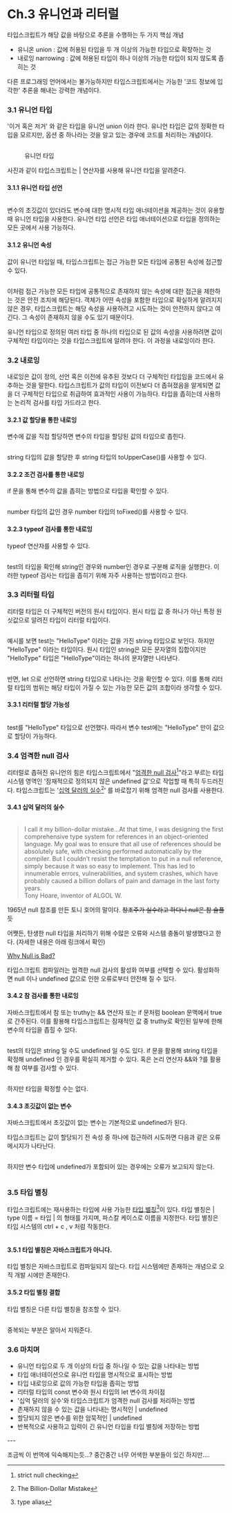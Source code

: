 # Ch.3 유니언과 리터럴

타입스크립트가 해당 값을 바탕으로 추론을 수행하는 두 가지 핵심 개념

* 유니온 union : 값에 허용된 타입을 두 개 이상의 가능한 타입으로 확장하는 것
* 내로잉 narrowing : 값에 허용된 타입이 하나 이상의 가능한 타입이 되지 않도록 좁히는 것

다른 프로그래밍 언어에서는 불가능하지만 타입스크립트에서는 가능한 '코드 정보에 입각한' 추론을 해내는 강력한 개념이다.



### 3.1 유니언 타입

'이거 혹은 저거' 와 같은 타입을 유니언 union 이라 한다. 유니언 타입은 값의 정확한 타입을 모르지만, 옵션 중 하나라는 것을 알고 있는 경우에 코드를 처리하는 개념이다.

<figure><img src="../../.gitbook/assets/image (4) (2).png" alt=""><figcaption><p>유니언 타입</p></figcaption></figure>

사진과 같이 타입스크립트는 | 연산자를 사용해 유니언 타입을 알려준다.&#x20;



#### 3.1.1 유니언 타입 선언

<figure><img src="../../.gitbook/assets/image (3) (1) (1) (1) (1) (1) (1) (1) (1) (1).png" alt=""><figcaption></figcaption></figure>

변수의 초깃값이 있더라도 변수에 대한 명시적 타입 애너테이션을 제공하는 것이 유용할 때 유니언 타입을 사용한다. 유니언 타입 선언은 타입 애너테이션으로 타입을 정의하는 모든 곳에서 사용 가능하다.



#### 3.1.2 유니언 속성

값이 유니언 타입일 때, 타입스크립트는 접근 가능한 모든 타입에 공통된 속성에 접근할 수 있다.&#x20;

<figure><img src="../../.gitbook/assets/image (2) (3) (1).png" alt=""><figcaption></figcaption></figure>

이처럼 접근 가능한 모든 타입에 공통적으로 존재하지 않는 속성에 대한 접근을 제한하는 것은 안전 조치에 해당된다. 객체가 어떤 속성을 포함한 타입으로 확실하게 알려지지 않은 경우, 타입스크립트는 해당 속성을 사용하려고 시도하는 것이 안전하지 않다고 여긴다. 그 속성이 존재하지 않을 수도 있기 때문이다.

유니언 타입으로 정의된 여러 타입 중 하나의 타입으로 된 값의 속성을 사용하려면 값이 구체적인 타입이라는 것을 타입스크립트에 알려야 한다. 이 과정을 내로잉이라 한다.



### 3.2 내로잉

내로잉은 값이 정의, 선언 혹은 이전에 유추된 것보다 더 구체적인 타입임을 코드에서 유추하는 것을 말한다. 타입스크립트가 값의 타입이 이전보다 더 좁혀졌음을 알게되면 값을 더 구체적인 타입으로 취급하여  효과적인 사용이 가능하다. 타입을 좁히는데 사용하는 논리적 검사를 타입 가드라고 한다.



#### 3.2.1 값 할당을 통한 내로잉

변수에 값을 직접 할당하면 변수의 타입을 할당된 값의 타입으로 좁힌다.

<figure><img src="../../.gitbook/assets/image (27).png" alt=""><figcaption></figcaption></figure>

string 타입의 값을 할당한 후 string 타입의 toUpperCase()를 사용할 수 있다.



#### 3.2.2 조건 검사를 통한 내로잉

if 문을 통해 변수의 값을 좁히는 방법으로 타입을 확인할 수 있다.

<figure><img src="../../.gitbook/assets/image (33).png" alt=""><figcaption></figcaption></figure>

number 타입의 값인 경우 number 타입의 toFixed()를 사용할 수 있다.



#### 3.2.3 typeof 검사를 통한 내로잉

typeof 연산자를 사용할 수 있다.

<figure><img src="../../.gitbook/assets/image (19).png" alt=""><figcaption></figcaption></figure>

test의 타입을 확인해 string인 경우와 number인 경우로 구분해 로직을 실행한다. 이러한 typeof 검사는 타입을 좁히기 위해 자주 사용하는 방법이라고 한다.



### 3.3 리터럴 타입

리터럴 타입은 더 구체적인 버전의 원시 타입이다. 원시 타입 값 중 하나가 아닌 특정 원싯값으로 알려진 타입이 리터럴 타입이다.

<figure><img src="../../.gitbook/assets/image (68).png" alt=""><figcaption></figcaption></figure>

예시를 보면 test는 "HelloType" 이라는 값을 가진 string 타입으로 보인다. 하지만 "HelloType" 이라는 타입이다. 원시 타입인 string은 모든 문자열의 집합이지만 "HelloType" 타입은 "HelloType"이라는 하나의 문자열만 나타낸다.

<figure><img src="../../.gitbook/assets/image (73) (2).png" alt=""><figcaption></figcaption></figure>

반면, let 으로 선언하면 string 타입으로 나타나는 것을 확인할 수 있다. 이를 통해 리터럴 타입의 범위는 해당 타입이 가질 수 있는 가능한 모든 값의 조합이라 생각할 수 있다.&#x20;



#### 3.3.1 리터럴 할당 가능성

<figure><img src="../../.gitbook/assets/image (21).png" alt=""><figcaption></figcaption></figure>

test를 "HelloType" 타입으로 선언했다. 따라서 변수 test에는 "HelloType" 만이 값으로 할당이 가능하다.



### 3.4 엄격한 null 검사

리터럴로 좁혀진 유니언의 힘은 타입스크립트에서 "[엄격한 null 검사](#user-content-fn-1)[^1]"라고 부르는 타입 시스템 영역인 '잠재적으로 정의되지 않은 undefined 값'으로 작업할 때 특히 두드러진다. 타입스크립트는 '[십억 달러의 실수](#user-content-fn-2)[^2]' 를 바로잡기 위해 엄격한 null 검사를 사용한다.



#### 3.4.1 십억 달러의 실수

<figure><img src="../../.gitbook/assets/image (15).png" alt=""><figcaption></figcaption></figure>

> I call it my billion-dollar mistake…At that time, I was designing the first comprehensive type system for references in an object-oriented language. My goal was to ensure that all use of references should be absolutely safe, with checking performed automatically by the compiler. But I couldn’t resist the temptation to put in a null reference, simply because it was so easy to implement. This has led to innumerable errors, vulnerabilities, and system crashes, which have probably caused a billion dollars of pain and damage in the last forty years.\
> Tony Hoare, inventor of ALGOL W.

1965년 null 참조를 만든 토니 호어의 말이다. ~~창조주가 실수라고 하다니 null은 참 슬플듯~~

어쨋든, 탄생한 null 타입을 처리하기 위해 수많은 오류와 시스템 충돌이 발생했다고 한다. (자세한 내용은 아래 링크에서 확인)

[Why Null is Bad?](https://www.yegor256.com/2014/05/13/why-null-is-bad.html)

타입스크립트 컴파일러는 엄격한 null 검사의 활성화 여부를 선택할 수 있다. 활성화하면 null 이나 undefined 값으로 인한 오류로부터 안전해 질 수 있다.



#### 3.4.2 참 검사를 통한 내로잉

자바스크립트에서 참 또는 truthy는 && 연산자 또는 if 문처럼 boolean 문맥에서 true로 간주된다. 이를 활용해 타입스크립트는 잠재적인 값 중 truthy로 확인된 일부에 한해 변수의 타입을 좁힐 수 있다.

<figure><img src="../../.gitbook/assets/image (74).png" alt=""><figcaption></figcaption></figure>

test의 타입은 string 일 수도 undefined 일 수도 있다. if 문을 활용해 string 타입을 확정해 undefined 인 경우를 확실히 제거할 수 있다. 혹은 논리 연산자 &&와 ?를 활용해 참 여부를 검사할 수 있다.&#x20;

<figure><img src="../../.gitbook/assets/image (18).png" alt=""><figcaption></figcaption></figure>

하지만 타입을 확정할 수는 없다.



#### 3.4.3 초깃값이 없는 변수

자바스크립트에서 초깃값이 없는 변수는 기본적으로 undefined가 된다.&#x20;

타입스크립트는 값이 할당되기 전 속성 중 하나에 접근하려 시도하면 다음과 같은 오류 메시지가 나타난다.

<figure><img src="../../.gitbook/assets/image (8) (2).png" alt=""><figcaption></figcaption></figure>

하지만 변수 타입에 undefined가 포함되어 있는 경우에는 오류가 보고되지 않는다.

<figure><img src="../../.gitbook/assets/image (9) (1).png" alt=""><figcaption></figcaption></figure>



### 3.5 타입 별칭

타입스크립트에는 재사용하는 타입에 사용 가능한 [타입 별칭](#user-content-fn-3)[^3]이 있다. 타입 별칭은 |  type 이름 = 타입 | 의 형태를 가지며, 파스칼 케이스로 이름을 지정한다. 타입 별칭은 타입 시스템의 ctrl + c , v 처럼 작동한다.

<figure><img src="../../.gitbook/assets/image (31).png" alt=""><figcaption></figcaption></figure>



#### 3.5.1 타입 별칭은 자바스크립트가 아니다.

타입 별칭은 자바스크립트로 컴파일되지 않는다. 타입 시스템에만 존재하는 개념으로 오직 개발 시에만 존재한다.



#### 3.5.2 타입 별칭 결합

타입 별칭은 다른 타입 별칭을 참조할 수 있다.

<figure><img src="../../.gitbook/assets/image (34).png" alt=""><figcaption></figcaption></figure>

중복되는 부분은 알아서 지워준다.



### 3.6 마치며

* 유니언 타입으로 두 개 이상의 타입 중 하나일 수 있는 값을 나타내는 방법
* 타입 애너테이션으로 유니언 타입을 명시적으로 표시하는 방법
* 타입 내로잉으로 값의 가능한 타입을 좁히는 방법
* 리터럴 타입의 const 변수와 원시 타입의 let 변수의 차이점
* '십억 달러의 실수'와 타입스크립트가 엄격한 null 검사를 처리하는 방법
* 존재하지 않을 수 있는 값을 나타내는 명시적인 | undefined
* 할당되지 않은 변수를 위한 암묵적인 | undefined
* 반복적으로 사용하고 입력이 긴 유니언 타입을 타입 별칭에 저장하는 방법



\---

조금씩 이 번역에 익숙해지는듯...? 중간중간 너무 어색한 부분들이 있긴 하지만....



[^1]: strict null checking

[^2]: The Billion-Dollar Mistake

[^3]: type alias
